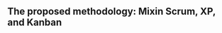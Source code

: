 The proposed methodology: Mixin Scrum, XP, and Kanban
-----------------------------------------------------
